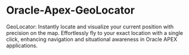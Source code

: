 # Oracle-Apex-GeoLocator
GeoLocator: Instantly locate and visualize your current position with precision on the map. Effortlessly fly to your exact location with a single click, enhancing navigation and situational awareness in Oracle APEX applications.
